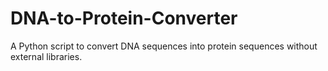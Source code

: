 # DNA-to-Protein-Converter
A Python script to convert DNA sequences into protein sequences without external libraries.
